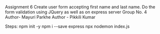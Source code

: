 Assignment 6
Create user form accepting first name and last name. Do the form validation using JQuery as well as on express server
Group No. 4
Author- Mayuri Parkhe
Author - Pikkili Kumar

Steps: npm init -y npm i --save express npx nodemon index.js
